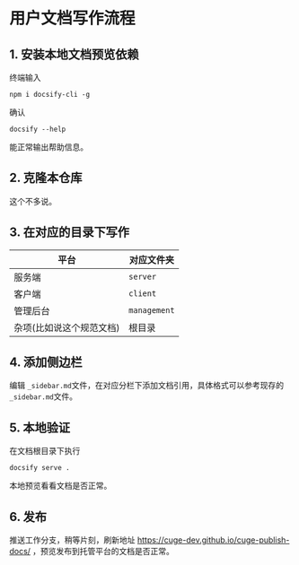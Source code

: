 # 用户文档写作流程

## 1. 安装本地文档预览依赖

终端输入

```shell
npm i docsify-cli -g
```

确认

```shell
docsify --help
```

能正常输出帮助信息。

## 2. 克隆本仓库

这个不多说。

## 3. 在对应的目录下写作

| 平台                     | 对应文件夹   |
| ------------------------ | ------------ |
| 服务端                   | `server`     |
| 客户端                   | `client`     |
| 管理后台                 | `management` |
| 杂项(比如说这个规范文档) | 根目录       |

## 4. 添加侧边栏

编辑 `_sidebar.md`文件，在对应分栏下添加文档引用，具体格式可以参考现存的`_sidebar.md`文件。

## 5. 本地验证

在文档根目录下执行

```shell
docsify serve .
```

本地预览看看文档是否正常。

## 6. 发布

推送工作分支，稍等片刻，刷新地址 https://cuge-dev.github.io/cuge-publish-docs/ ，预览发布到托管平台的文档是否正常。